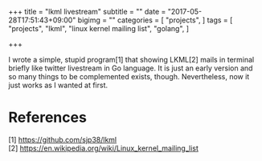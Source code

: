 +++
title = "lkml livestream"
subtitle = ""
date = "2017-05-28T17:51:43+09:00"
bigimg = ""
categories = [
	"projects",
]
tags = [
	"projects",
	"lkml",
	"linux kernel mailing list",
	"golang",
]

+++

I wrote a simple, stupid program[1] that showing LKML[2] mails in terminal
briefly like twitter livestream in Go language.  It is just an early version
and so many things to be complemented exists, though.  Nevertheless, now it
just works as I wanted at first.


References
==========

[1] https://github.com/sjp38/lkml  
[2] https://en.wikipedia.org/wiki/Linux_kernel_mailing_list
